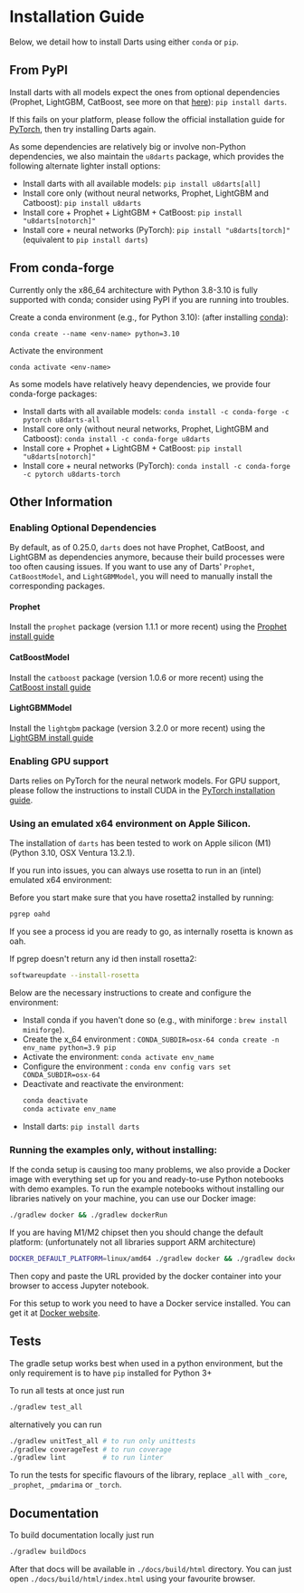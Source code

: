 # Installation Guide

Below, we detail how to install Darts using either `conda` or `pip`.

## From PyPI
Install darts with all models expect the ones from optional dependencies (Prophet, LightGBM, CatBoost, see more on that [here](#enabling-optional-dependencies)): `pip install darts`.

If this fails on your platform, please follow the official installation 
guide for [PyTorch](https://pytorch.org/get-started/locally/), then try installing Darts again.

As some dependencies are relatively big or involve non-Python dependencies,
we also maintain the `u8darts` package, which provides the following alternate lighter install options:

* Install darts with all available models: `pip install u8darts[all]`
* Install core only (without neural networks, Prophet, LightGBM and Catboost): `pip install u8darts`
* Install core + Prophet + LightGBM + CatBoost: `pip install "u8darts[notorch]"`
* Install core + neural networks (PyTorch): `pip install "u8darts[torch]"` (equivalent to `pip install darts`)

## From conda-forge
Currently only the x86_64 architecture with Python 3.8-3.10
is fully supported with conda; consider using PyPI if you are running into troubles.

Create a conda environment (e.g., for Python 3.10):
(after installing [conda](https://docs.conda.io/en/latest/miniconda.html)):

    conda create --name <env-name> python=3.10

Activate the environment

    conda activate <env-name>

As some models have relatively heavy dependencies, we provide four conda-forge packages:

* Install darts with all available models: `conda install -c conda-forge -c pytorch u8darts-all`
* Install core only (without neural networks, Prophet, LightGBM and Catboost): `conda install -c conda-forge u8darts`
* Install core + Prophet + LightGBM + CatBoost: `pip install "u8darts[notorch]"`
* Install core + neural networks (PyTorch): `conda install -c conda-forge -c pytorch u8darts-torch`


## Other Information

### Enabling Optional Dependencies
By default, as of 0.25.0, `darts` does not have Prophet, CatBoost, and LightGBM as dependencies anymore, because their 
build processes were too often causing issues. If you want to use any of Darts' `Prophet`, `CatBoostModel`, and 
`LightGBMModel`, you will need to manually install the corresponding packages.  

#### Prophet
Install the `prophet` package (version 1.1.1 or more recent) using the [Prophet install guide](https://facebook.github.io/prophet/docs/installation.html#python)

#### CatBoostModel
Install the `catboost` package (version 1.0.6 or more recent) using the [CatBoost install guide](https://catboost.ai/en/docs/concepts/python-installation)

#### LightGBMModel
Install the `lightgbm` package (version 3.2.0 or more recent) using the [LightGBM install guide](https://lightgbm.readthedocs.io/en/latest/Installation-Guide.html)

### Enabling GPU support
Darts relies on PyTorch for the neural network models.
For GPU support, please follow the instructions to install CUDA in the [PyTorch installation guide](https://pytorch.org/get-started/locally/).

### Using an emulated x64 environment on Apple Silicon.
The installation of `darts` has been tested to work on Apple silicon (M1) (Python 3.10, OSX Ventura 13.2.1).

If you run into issues, you can always use rosetta to run in an (intel) emulated x64 environment:

Before you start make sure that you have rosetta2 installed by running: 

```bash
pgrep oahd
``` 

If you see a process id you are ready to go, as internally rosetta is known as oah.

If pgrep doesn't return any id then install rosetta2:

```bash
softwareupdate --install-rosetta
```

Below are the necessary instructions to create and configure the environment:
- Install conda if you haven't done so (e.g., with miniforge : `brew install miniforge`).
- Create the x_64 environment : `CONDA_SUBDIR=osx-64 conda create -n env_name python=3.9 pip`
- Activate the environment: `conda activate env_name`
- Configure the environment : `conda env config vars set CONDA_SUBDIR=osx-64`
- Deactivate and reactivate the environment:
  ```bash
  conda deactivate
  conda activate env_name
  ```
- Install darts: `pip install darts`

### Running the examples only, without installing:

If the conda setup is causing too many problems, we also provide a Docker image with everything set up for you and ready-to-use Python notebooks with demo examples.
To run the example notebooks without installing our libraries natively on your machine, you can use our Docker image:
```bash
./gradlew docker && ./gradlew dockerRun
```
If you are having M1/M2 chipset then you should change the default platform: (unfortunately not all libraries support ARM architecture)
```bash
DOCKER_DEFAULT_PLATFORM=linux/amd64 ./gradlew docker && ./gradlew dockerRun
```

Then copy and paste the URL provided by the docker container into your browser to access Jupyter notebook.

For this setup to work you need to have a Docker service installed. You can get it at [Docker website](https://docs.docker.com/get-docker/).


## Tests

The gradle setup works best when used in a python environment, but the only requirement is to have `pip` installed for Python 3+

To run all tests at once just run
```bash
./gradlew test_all
```

alternatively you can run
```bash
./gradlew unitTest_all # to run only unittests
./gradlew coverageTest # to run coverage
./gradlew lint         # to run linter
```

To run the tests for specific flavours of the library, replace `_all` with `_core`, `_prophet`, `_pmdarima` or `_torch`.

## Documentation

To build documentation locally just run
```bash
./gradlew buildDocs
```
After that docs will be available in `./docs/build/html` directory. You can just open `./docs/build/html/index.html` using your favourite browser.